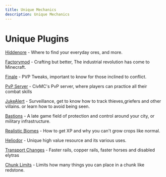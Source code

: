 ```yaml
---
title: Unique Mechanics
description: Unique Mechanics
---
```


# Unique Plugins

[Hiddenore](./hiddenore) - Where to find your everyday ores, and more. 

[Factorymod](./factorymod) - Crafting but better, The industrial revolution has come to Minecraft.

[Finale](./finale) - PVP Tweaks, important to know for those inclined to conflict. 

[PvP Server](./pvpserver) - CivMC's PvP server, where players can practice all their combat skills

[JukeAlert](./jukealert) - Surveillance, get to know how to track thieves,griefers and other villains. or learn how to avoid being seen.

[Bastions](./bastions) - A late game field of protection and control around your city, or military infrastructure.

[Realistic Biomes](./rb) - How to get XP and why you can't grow crops like normal. 

[Heliodor](./heliodor) - Unique high value resource and its various uses.

[Transport Changes](./Transport) - Faster rails, copper rails, faster horses and disabled elytras

[Chunk Limits](./chunklimits) - Limits how many things you can place in a chunk like redstone.